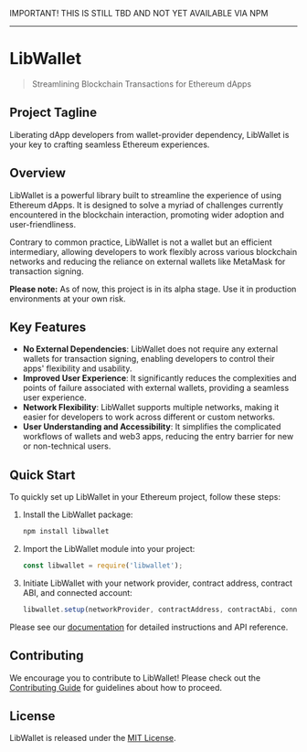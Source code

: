 IMPORTANT! THIS IS STILL TBD AND NOT YET AVAILABLE VIA NPM

---

# LibWallet
> Streamlining Blockchain Transactions for Ethereum dApps

## Project Tagline
Liberating dApp developers from wallet-provider dependency, LibWallet is your key to crafting seamless Ethereum experiences.

## Overview

LibWallet is a powerful library built to streamline the experience of using Ethereum dApps. It is designed to solve a myriad of challenges currently encountered in the blockchain interaction, promoting wider adoption and user-friendliness.

Contrary to common practice, LibWallet is not a wallet but an efficient intermediary, allowing developers to work flexibly across various blockchain networks and reducing the reliance on external wallets like MetaMask for transaction signing.

**Please note:** As of now, this project is in its alpha stage. Use it in production environments at your own risk.

## Key Features

* **No External Dependencies**: LibWallet does not require any external wallets for transaction signing, enabling developers to control their apps' flexibility and usability.
* **Improved User Experience**: It significantly reduces the complexities and points of failure associated with external wallets, providing a seamless user experience.
* **Network Flexibility**: LibWallet supports multiple networks, making it easier for developers to work across different or custom networks.
* **User Understanding and Accessibility**: It simplifies the complicated workflows of wallets and web3 apps, reducing the entry barrier for new or non-technical users.

## Quick Start

To quickly set up LibWallet in your Ethereum project, follow these steps:

1. Install the LibWallet package:
    ```bash
    npm install libwallet
    ```

2. Import the LibWallet module into your project:
    ```javascript
    const libwallet = require('libwallet');
    ```

3. Initiate LibWallet with your network provider, contract address, contract ABI, and connected account:
    ```javascript
    libwallet.setup(networkProvider, contractAddress, contractAbi, connectedAccount);
    ```

Please see our [documentation](https://github.com/cryptNG/libwallet/wiki) for detailed instructions and API reference.

## Contributing

We encourage you to contribute to LibWallet! Please check out the [Contributing Guide](CONTRIBUTING.md) for guidelines about how to proceed.

## License

LibWallet is released under the [MIT License](LICENSE).
